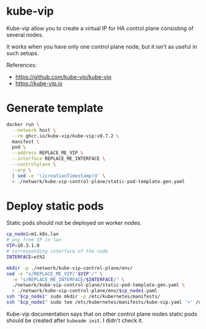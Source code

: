 
# kube-vip

Kube-vip allow you to create a virtual IP for HA control plane consisting of several nodes.

It works when you have only one control plane node, but it isn't as useful in such setups.

References:
- https://github.com/kube-vip/kube-vip
- https://kube-vip.io

# Generate template

```bash
docker run \
  --network host \
  --rm ghcr.io/kube-vip/kube-vip:v0.7.2 \
  manifest \
  pod \
  --address REPLACE_ME_VIP \
  --interface REPLACE_ME_INTERFACE \
  --controlplane \
  --arp \
  | sed -e '\|creationTimestamp|d' \
  > ./network/kube-vip-control-plane/static-pod-template.gen.yaml
```

# Deploy static pods

Static pods should not be deployed on worker nodes.

```bash
cp_node1=m1.k8s.lan
# any free IP in lan
VIP=10.3.1.0
# corresponding interface of the node
INTERFACE=eth2

mkdir -p ./network/kube-vip-control-plane/env/
sed -e "s/REPLACE_ME_VIP/'$VIP'/" \
  -e "s/REPLACE_ME_INTERFACE/$INTERFACE/" \
  ./network/kube-vip-control-plane/static-pod-template.gen.yaml \
  > ./network/kube-vip-control-plane/env/$cp_node1.yaml
ssh "$cp_node1" sudo mkdir -p /etc/kubernetes/manifests/
ssh "$cp_node1" sudo tee /etc/kubernetes/manifests/kube-vip.yaml '>' /dev/null < ./network/kube-vip-control-plane/env/$cp_node1.yaml
```

Kube-vip documentation says that on other control plane nodes
static pods should be created after `kubeadm init`.
I didn't check it.
